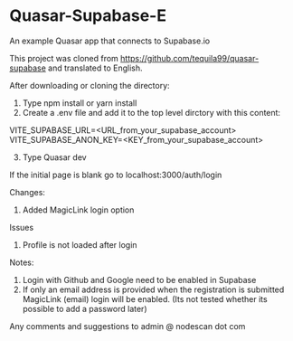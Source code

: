 # Quasar-Supabase-E
An example Quasar app that connects to Supabase.io

This project was cloned from https://github.com/tequila99/quasar-supabase
and translated to English.

After downloading or cloning the directory:
1) Type npm install or yarn install
2) Create a .env file and add it to the top level dirctory with this content:

  VITE_SUPABASE_URL=<URL_from_your_supabase_account><br/>
  VITE_SUPABASE_ANON_KEY=<KEY_from_your_supabase_account>

3) Type Quasar dev

If the initial page is blank go to localhost:3000/auth/login

Changes:
1) Added MagicLink login option

Issues
1) Profile is not loaded after login

Notes:
1) Login with Github and Google need to be enabled in Supabase
2) If only an email address is provided when the registration is submitted MagicLink (email) login will be enabled. (Its not tested whether its possible to add a password later)

Any comments and suggestions to admin @ nodescan dot com
